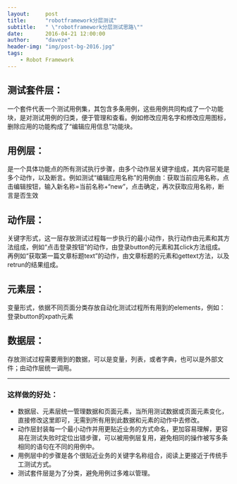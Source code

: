 ```yaml
---
layout:     post
title:      "robotframework分层测试"
subtitle:   " \"robotframework分层测试思路\""
date:       2016-04-21 12:00:00
author:     "daveze"
header-img: "img/post-bg-2016.jpg"
tags:
    - Robot Framework
---
```


## 测试套件层：
一个套件代表一个测试用例集，其包含多条用例，这些用例共同构成了一个功能块，是对测试用例的归类，便于管理和查看。例如修改应用名字和修改应用图标，删除应用的功能构成了“编辑应用信息”功能块。

## 用例层：
是一个具体功能点的所有测试执行步骤，由多个动作层关键字组成，其内容可能是多个动作，以及断言。例如测试“编辑应用名称”的用例由：获取当前应用名称，点击编辑按钮，输入新名称=当前名称+“new”，点击确定，再次获取应用名称，断言是否生效

## 动作层：
关键字形式，这一层存放测试过程每一步执行的最小动作，执行动作由元素和其方法组成，例如“点击登录按钮”的动作，由登录button的元素和其click方法组成。再例如“获取第一篇文章标题text”的动作，由文章标题的元素和gettext方法，以及retrun的结果组成。

## 元素层：
变量形式，依据不同页面分类存放自动化测试过程所有用到的elements，例如：登录button的xpath元素

## 数据层：
存放测试过程需要用到的数据，可以是变量，列表，或者字典，也可以是外部文件；由动作层统一调用。

---

### 这样做的好处：
- 数据层、元素层统一管理数据和页面元素，当所用测试数据或页面元素变化，直接修改这里即可，无需到所有用到此数据和元素的动作中去修改。
- 动作层封装每一个最小动作并用更贴近业务的方式命名，更加容易理解，更容易在测试失败时定位出错步骤，可以被用例层复用，避免相同的操作被写多条相同的语句在不同的用例中。
- 用例层中的步骤是各个很贴近业务的关键字名称组合，阅读上更接近于传统手工测试方式。
- 测试套件层是为了分类，避免用例过多难以管理。
